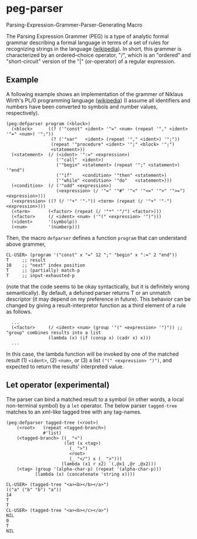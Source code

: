 # peg-parser
Parsing-Expression-Grammer-Parser-Generating Macro

The Parsing Expression Grammer (PEG) is a type of analytic formal grammar describing a formal language in terms of a set of rules
for recognizing strings in the language ([wikipedia](https://en.wikipedia.org/wiki/Parsing_expression_grammar)).
In short, this grammer is characterized by an ordered–choice operator, "/", which is an "ordered" and "short-circuit" version of
the "|" (or-operator) of a regular expression.

## Example
A following example shows an implementation of the grammer of Niklaus Wirth's PL/0 programming language
([wikipedia](https://en.wikipedia.org/wiki/Recursive_descent_parser#Example_parser))
(I assume all identifiers and numbers have been converted to symbols and number values, respectively).
```common-lisp
(peg:defparser program (<block>)
  (<block>      ((? ('"const" <ident> '"=" <num> (repeat '"," <ident> '"=" <num>) '";"))
                 (? ('"var"   <ident> (repeat '"," <ident>) '";"))
                 (repeat '"procedure" <ident> '";" <block> '";")
                 <statement>))
  (<statement>  (/ (<ident> '":=" <expression>)
                   ('"call"  <ident>)
                   ('"begin" <statement> (repeat '";" <statement>) '"end")
                   ('"if"    <condition> '"then" <statement>)
                   ('"while" <condition> '"do"   <statement>)))
  (<condition>  (/ ('"odd" <expression>)
                   (<expression> (/ '"=" '"#" '"<" '"<=" '">" '">=") <expression>)))
  (<expression> ((? (/ '"+" '"-")) <term> (repeat (/ '"+" '"-") <expression>)))
  (<term>       (<factor> (repeat (/ '"*" '"/") <factor>)))
  (<factor>     (/ <ident> <num> ('"(" <expression> '")")))
  (<ident>      '(symbolp))
  (<num>        '(numberp)))
```
Then, the macro `defparser` defines a function `program` that can understand above grammer,
```common-lisp
CL-USER> (program '("const" x "=" 12 ";" "begin" x ":=" 2 "end"))
T     ;; result
10    ;; "next" index position
T     ;; (partially) match-p
T     ;; input-exhausted-p
```
(note that the code seems to be okay syntactically, but it is definitely wrong semantically).
By default, a defuned parser returns T or an unmatch descriptor (it may depend on my preference in future).
This behavior can be changed by giving a result-interpretor function as a third element of a rule as follows.
```common-lisp
  ...
  (<factor>     (/ <ident> <num> (group '"(" <expression> '")")) ;; "group" combines results into a list
                (lambda (x) (if (consp x) (cadr x) x)))
  ...
```
In this case, the lambda function will be invoked by one of the matched result (1) `<ident>`, (2) `<num>`,
or (3) a list `("(" <expression> ")")`, and expected to return the results' interpreted value.

## Let operator (experimental)
The parser can bind a matched result to a symbol (in other words, a local non-terminal symbol) by a `let` operator. 
The below parser `tagged-tree` matches to an xml-like tagged tree with any tag-names.
```common-lisp
(peg:defparser tagged-tree (<root>)
    (<root>   (repeat <tagged-branch>)
              #'list)
    (<tagged-branch> ((_ "<")
                      (let (x <tag>)
                        (_ ">")
                        <root>
                        (_ "</") x (_ ">")))
                     (lambda (x1 r x2) `(,@x1 ,@r ,@x2)))
    (<tag> (group '(alpha-char-p) (repeat '(alpha-char-p)))
           (lambda (x) (concatenate 'string x))))
```
```common-lisp
CL-USER> (tagged-tree "<a><b></b></a>")
(("a" ("b" "b") "a"))
14
T
T
CL-USER> (tagged-tree "<a><b></c></a>")
NIL
0
T
NIL
```
